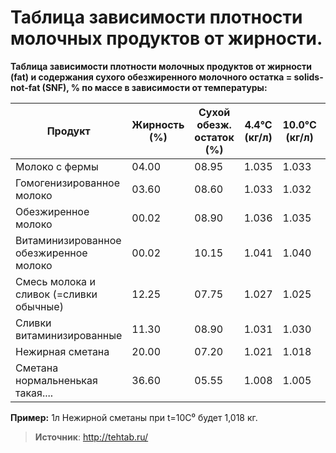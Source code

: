 # Таблица зависимости плотности молочных продуктов от жирности.

**Таблица зависимости плотности молочных продуктов от жирности (fat) и содержания сухого обезжиренного молочного остатка = solids-not-fat (SNF), % по массе в зависимости от температуры:**

| Продукт                                 | Жирность (%) | Сухой обезж. остаток  (%) | 4.4°C (кг/л) | 10.0°C (кг/л) | 20.0°C (кг/л) | 38.9°C (кг/л) |
|-----------------------------------------|--------------|---------------------------|--------------|---------------|---------------|---------------|
| Молоко с фермы                          | 04.00        | 08.95                     | 1.035        | 1.033         | 1.030         | 1.023         |
| Гомогенизированное молоко               | 03.60        | 08.60                     | 1.033        | 1.032         | 1.029         | 1.022         |
| Обезжиренное молоко                     | 00.02        | 08.90                     | 1.036        | 1.035         | 1.033         | 1.026         |
| Витаминизированное обезжиренное молоко  | 00.02        | 10.15                     | 1.041        | 1.040         | 1.038         | 1.031         |
| Смесь молока и сливок (=сливки обычные) | 12.25        | 07.75                     | 1.027        | 1.025         | 1.020         | 1,010         |
| Сливки витаминизированные               | 11.30        | 08.90                     | 1.031        | 1.030         | 1.024         | 1.014         |
| Нежирная сметана                        | 20.00        | 07.20                     | 1.021        | 1.018         | 1.012         | 1.000         |
| Сметана нормальненькая такая....        | 36.60        | 05.55                     | 1.008        | 1.005         | 0.994         | 0.978         |

**Пример:** 1л Нежирной сметаны при t=10C⁰ будет 1,018 кг.

> **Источник**: http://tehtab.ru/
